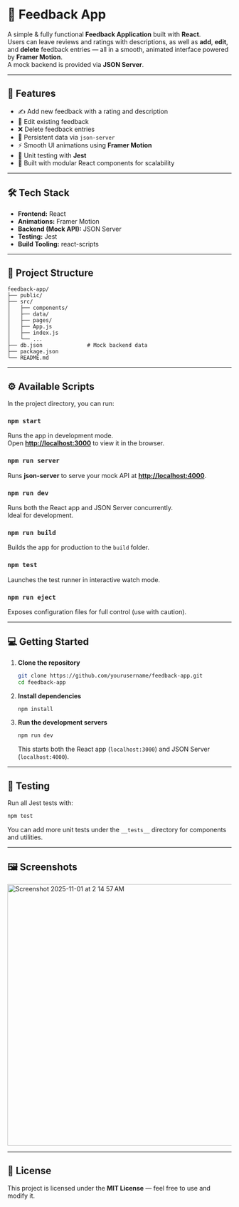 # 📝 Feedback App

A simple & fully functional **Feedback Application** built with **React**.  
Users can leave reviews and ratings with descriptions, as well as **add**, **edit**, and **delete** feedback entries — all in a smooth, animated interface powered by **Framer Motion**.  
A mock backend is provided via **JSON Server**.

---

## 🚀 Features

- ✍️ Add new feedback with a rating and description  
- 🔄 Edit existing feedback  
- ❌ Delete feedback entries  
- 💾 Persistent data via `json-server`  
- ⚡ Smooth UI animations using **Framer Motion**  
- 🧪 Unit testing with **Jest**  
- 🧩 Built with modular React components for scalability  

---

## 🛠️ Tech Stack

- **Frontend:** React  
- **Animations:** Framer Motion  
- **Backend (Mock API):** JSON Server  
- **Testing:** Jest  
- **Build Tooling:** react-scripts  

---

## 📂 Project Structure

```
feedback-app/
├── public/
├── src/
│   ├── components/
│   ├── data/
│   ├── pages/
│   ├── App.js
│   ├── index.js
│   └── ...
├── db.json              # Mock backend data
├── package.json
└── README.md
```

---

## ⚙️ Available Scripts

In the project directory, you can run:

### `npm start`
Runs the app in development mode.  
Open **[http://localhost:3000](http://localhost:3000)** to view it in the browser.

### `npm run server`
Runs **json-server** to serve your mock API at **[http://localhost:4000](http://localhost:4000)**.

### `npm run dev`
Runs both the React app and JSON Server concurrently.  
Ideal for development.

### `npm run build`
Builds the app for production to the `build` folder.

### `npm test`
Launches the test runner in interactive watch mode.

### `npm run eject`
Exposes configuration files for full control (use with caution).

---

## 💻 Getting Started

1. **Clone the repository**
   ```bash
   git clone https://github.com/yourusername/feedback-app.git
   cd feedback-app
   ```

2. **Install dependencies**
   ```bash
   npm install
   ```

3. **Run the development servers**
   ```bash
   npm run dev
   ```
   This starts both the React app (`localhost:3000`) and JSON Server (`localhost:4000`).

---

## 🧪 Testing

Run all Jest tests with:
```bash
npm test
```

You can add more unit tests under the `__tests__` directory for components and utilities.

---

## 🖼️ Screenshots

<img width="1049" height="587" alt="Screenshot 2025-11-01 at 2 14 57 AM" src="https://github.com/user-attachments/assets/cffc3516-ea49-4a81-9cda-6a634d617596" />

---

## 📄 License

This project is licensed under the **MIT License** — feel free to use and modify it.
